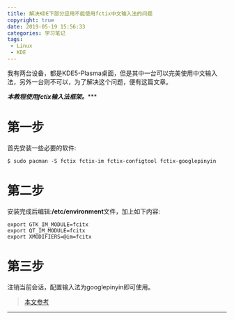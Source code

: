 ```yaml
---
title: 解决KDE下部分应用不能使用fctix中文输入法的问题
copyright: true
date: 2019-05-19 15:56:33
categories: 学习笔记
tags:
 - Linux
 - KDE
---
```


我有两台设备，都是KDE5-Plasma桌面，但是其中一台可以完美使用中文输入法，另外一台则不可以，为了解决这个问题，便有这篇文章。

<!--more-->

***********本教程使用fctix输入法框架。**************

# 第一步

首先安装一些必要的软件:

~~~shell
$ sudo pacman -S fctix fctix-im fctix-configtool fctix-googlepinyin
~~~

# 第二步

安装完成后编辑:**/etc/environment**文件，加上如下内容:

~~~shell
export GTK_IM_MODULE=fcitx
export QT_IM_MODULE=fcitx
export XMODIFIERS=@im=fcitx
~~~

# 第三步

注销当前会话，配置输入法为googlepinyin即可使用。


> [本文参考](https://code-insight.xyz/manjaro%E6%96%B0%E6%89%8B%E5%BF%AB%E9%80%9F%E8%A3%85%E9%85%8D%E6%8C%87%E5%8D%97/)

---
